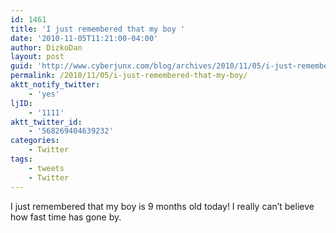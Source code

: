 ```yaml
---
id: 1461
title: 'I just remembered that my boy '
date: '2010-11-05T11:21:00-04:00'
author: DizkoDan
layout: post
guid: 'http://www.cyberjunx.com/blog/archives/2010/11/05/i-just-remembered-that-my-boy/'
permalink: /2010/11/05/i-just-remembered-that-my-boy/
aktt_notify_twitter:
    - 'yes'
ljID:
    - '1111'
aktt_twitter_id:
    - '568269404639232'
categories:
    - Twitter
tags:
    - tweets
    - Twitter
---
```


I just remembered that my boy is 9 months old today! I really can’t believe how fast time has gone by.